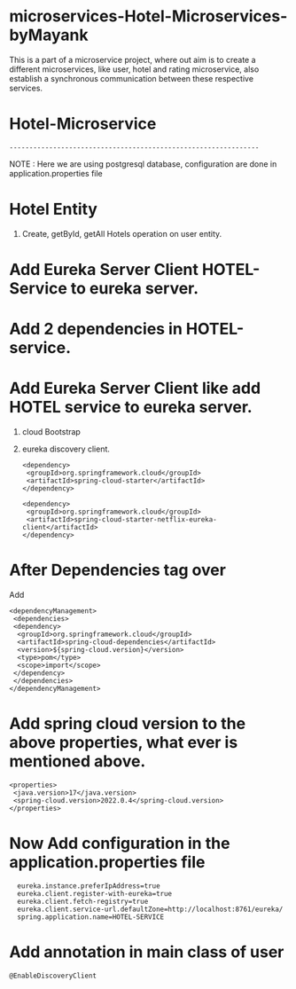 # microservices-Hotel-Microservices-byMayank

This is a part of a microservice project, where out aim is to create a different microservices, like user, hotel
and rating microservice, also establish a synchronous communication between these respective services.

# Hotel-Microservice
    ---------------------------------------------------------------
NOTE : Here we are using postgresql database, configuration are done in application.properties file 

# Hotel Entity 
1. Create, getById, getAll Hotels operation on user entity.


# Add Eureka Server Client HOTEL-Service to eureka server.
# Add 2 dependencies in HOTEL-service.
# Add Eureka Server Client like add HOTEL service to eureka server.
1. cloud Bootstrap
2. eureka discovery client.

       <dependency>
        <groupId>org.springframework.cloud</groupId>
        <artifactId>spring-cloud-starter</artifactId>
       </dependency>

       <dependency>
        <groupId>org.springframework.cloud</groupId>
        <artifactId>spring-cloud-starter-netflix-eureka-client</artifactId>
       </dependency>

# After Dependencies tag over
Add

    <dependencyManagement>
     <dependencies>
     <dependency>
      <groupId>org.springframework.cloud</groupId>
      <artifactId>spring-cloud-dependencies</artifactId>
      <version>${spring-cloud.version}</version>
      <type>pom</type>
      <scope>import</scope>
     </dependency>
     </dependencies>
    </dependencyManagement>


# Add spring cloud version to the above properties, what ever is mentioned above.

    <properties>
     <java.version>17</java.version>
     <spring-cloud.version>2022.0.4</spring-cloud.version>
    </properties>


# Now Add configuration in the application.properties file

      eureka.instance.preferIpAddress=true
      eureka.client.register-with-eureka=true
      eureka.client.fetch-registry=true
      eureka.client.service-url.defaultZone=http://localhost:8761/eureka/
      spring.application.name=HOTEL-SERVICE

# Add annotation in main class of user

    @EnableDiscoveryClient